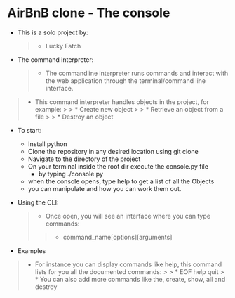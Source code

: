 # AirBnB clone - The console
* This is a solo  project by:
    > * Lucky Fatch

* The command interpreter:
    > * The commandline interpreter runs commands
and interact with the web application
through the terminal/command line interface.
> * This command interpreter handles objects in the project, for example:
    > > * Create new  object
    > > * Retrieve an object from a file
    > > * Destroy an object

* To start:
    - Install python
    - Clone the repository in any desired location using git clone
    - Navigate to the directory of the project
    - On your terminal inside the root dir execute the console.py file
      - by typing ./console.py
    - when the console opens, type help to get a list of all the Objects
    - you can manipulate and how you can work them out.

* Using the CLI:
    > * Once open, you will see an interface where you can type
commands:
    > > * command_name[options][arguments]

* Examples
> * For instance you can display commands like help, this
command
lists for you all the documented commands:
    > > * EOF  help  quit
    > * You can also add more commands like the, create, show,
all and destroy
